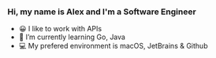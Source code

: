 ### Hi, my name is Alex and I'm a Software Engineer


- 😀  I like to work with APIs
- 📖  I’m currently learning Go, Java
- 💻  My prefered environment is macOS, JetBrains & Github
